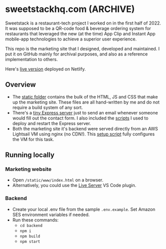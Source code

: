 # sweetstackhq.com (ARCHIVE)

Sweetstack is a restaurant-tech project I worked on in the first half of 2022. It was supposed to be a QR-code food & beverage ordering system for restaurants that leveraged the new (at the time) App Clip and Instant App mobile-app technologies to achieve a superior user experience.

This repo is the marketing site that I designed, developed and maintained. I put it on GitHub mainly for archival purposes, and also as a reference implementation to others.

Here's [live version](https://6427aaf5955a57367c7a728b--famous-muffin-c530a4.netlify.app/www/index.html) deployed on Netlify.

## Overview

- The [static folder](https://github.com/pietrorea/sweetstackhq.com/tree/master/static/www) contains the bulk of the HTML, JS and CSS that make up the marketing site. These files are all hand-written by me and do not require a build system of any sort.
- There's a [tiny Express server](https://github.com/pietrorea/sweetstackhq.com/tree/master/backend) just to send an email whenever someone would fill out the contact form. I also included the [scripts](https://github.com/pietrorea/sweetstackhq.com/tree/master/backend/scripts) I used to deploy and restart the Express server.
- Both the marketing site it's backend were served directly from an AWS Lightsail VM using nginx (no CDN!). This [setup script](https://github.com/pietrorea/sweetstackhq.com/blob/master/scripts/intial-setup.sh) fully configures the VM for this task.

## Running locally

### Marketing website

- Open `/static/www/index.html` on a browser.
- Alternatively, you could use the [Live Server](https://marketplace.visualstudio.com/items?itemName=ritwickdey.LiveServer) VS Code plugin.

### Backend

- Create your local .env file from the sample `.env.example`. Set Amazon SES environment variables if needed.
- Run these commands:
  - `cd backend`
  - `npm i`
  - `npm build`
  - `npm start`
